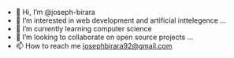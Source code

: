 - 👋 Hi, I’m @joseph-birara
- 👀 I’m interested in web development and artificial inttelegence ...
- 🌱 I’m currently learning computer science 
- 💞️ I’m looking to collaborate on open source projects ...
- 📫 How to reach me josephbirara92@gmail.com

<!---
joseph-birara/joseph-birara is a ✨ special ✨ repository because its `README.md` (this file) appears on your GitHub profile.
You can click the Preview link to take a look at your changes.
--->
